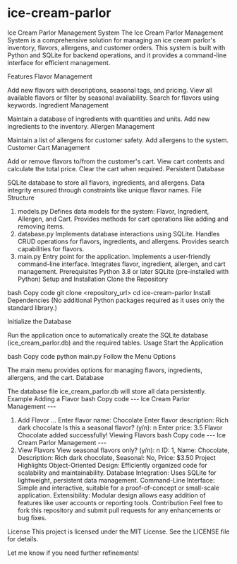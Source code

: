 # ice-cream-parlor

Ice Cream Parlor Management System
The Ice Cream Parlor Management System is a comprehensive solution for managing an ice cream parlor's inventory, flavors, allergens, and customer orders. This system is built with Python and SQLite for backend operations, and it provides a command-line interface for efficient management.

Features
Flavor Management

Add new flavors with descriptions, seasonal tags, and pricing.
View all available flavors or filter by seasonal availability.
Search for flavors using keywords.
Ingredient Management

Maintain a database of ingredients with quantities and units.
Add new ingredients to the inventory.
Allergen Management

Maintain a list of allergens for customer safety.
Add allergens to the system.
Customer Cart Management

Add or remove flavors to/from the customer's cart.
View cart contents and calculate the total price.
Clear the cart when required.
Persistent Database

SQLite database to store all flavors, ingredients, and allergens.
Data integrity ensured through constraints like unique flavor names.
File Structure
1. models.py
Defines data models for the system:
Flavor, Ingredient, Allergen, and Cart.
Provides methods for cart operations like adding and removing items.
2. database.py
Implements database interactions using SQLite.
Handles CRUD operations for flavors, ingredients, and allergens.
Provides search capabilities for flavors.
3. main.py
Entry point for the application.
Implements a user-friendly command-line interface.
Integrates flavor, ingredient, allergen, and cart management.
Prerequisites
Python 3.8 or later
SQLite (pre-installed with Python)
Setup and Installation
Clone the Repository

bash
Copy code
git clone <repository_url>
cd ice-cream-parlor
Install Dependencies
(No additional Python packages required as it uses only the standard library.)

Initialize the Database

Run the application once to automatically create the SQLite database (ice_cream_parlor.db) and the required tables.
Usage
Start the Application

bash
Copy code
python main.py
Follow the Menu Options

The main menu provides options for managing flavors, ingredients, allergens, and the cart.
Database

The database file ice_cream_parlor.db will store all data persistently.
Example
Adding a Flavor
bash
Copy code
--- Ice Cream Parlor Management ---
1. Add Flavor
...
Enter flavor name: Chocolate
Enter flavor description: Rich dark chocolate
Is this a seasonal flavor? (y/n): n
Enter price: 3.5
Flavor Chocolate added successfully!
Viewing Flavors
bash
Copy code
--- Ice Cream Parlor Management ---
2. View Flavors
View seasonal flavors only? (y/n): n
ID: 1, Name: Chocolate, Description: Rich dark chocolate, Seasonal: No, Price: $3.50
Project Highlights
Object-Oriented Design: Efficiently organized code for scalability and maintainability.
Database Integration: Uses SQLite for lightweight, persistent data management.
Command-Line Interface: Simple and interactive, suitable for a proof-of-concept or small-scale application.
Extensibility: Modular design allows easy addition of features like user accounts or reporting tools.
Contribution
Feel free to fork this repository and submit pull requests for any enhancements or bug fixes.

License
This project is licensed under the MIT License. See the LICENSE file for details.

Let me know if you need further refinements!
